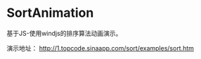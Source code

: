 SortAnimation
=============

基于JS-使用windjs的排序算法动画演示。

演示地址：
http://1.topcode.sinaapp.com/sort/examples/sort.htm
